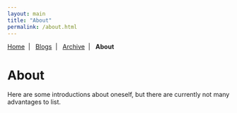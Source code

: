 ```yaml
---
layout: main
title: "About"
permalink: /about.html
---
```

<p class="navigation-bar">
  <a href="/index.html">Home</a>&nbsp;&nbsp;|&nbsp;&nbsp;
  <a href="/blogs.html">Blogs</a>&nbsp;&nbsp;|&nbsp;&nbsp;
  <a href="/archive.html">Archive</a>&nbsp;&nbsp;|&nbsp;&nbsp;
  <b>About</b>
</p>

# About

Here are some introductions about oneself, but there are currently not many advantages to list.



<!--### Computer Science

### Others

### Memorandum

### Reading Records-->
